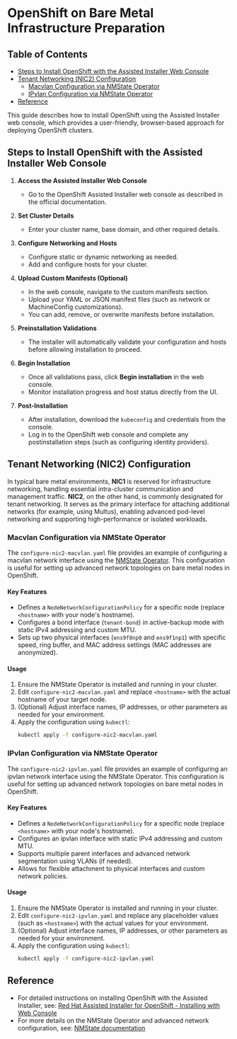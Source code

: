 # OpenShift on Bare Metal Infrastructure Preparation

## Table of Contents
- [Steps to Install OpenShift with the Assisted Installer Web Console](#steps-to-install-openshift-with-the-assisted-installer-web-console)
- [Tenant Networking (NIC2) Configuration](#tenant-networking-nic2-configuration)
  - [Macvlan Configuration via NMState Operator](#macvlan-configuration-via-nmstate-operator)
  - [IPvlan Configuration via NMState Operator](#ipvlan-configuration-via-nmstate-operator)
- [Reference](#reference)

This guide describes how to install OpenShift using the Assisted Installer web console, which provides a user-friendly, browser-based approach for deploying OpenShift clusters.

## Steps to Install OpenShift with the Assisted Installer Web Console

1. **Access the Assisted Installer Web Console**
   - Go to the OpenShift Assisted Installer web console as described in the official documentation.

2. **Set Cluster Details**
   - Enter your cluster name, base domain, and other required details.

3. **Configure Networking and Hosts**
   - Configure static or dynamic networking as needed.
   - Add and configure hosts for your cluster.

4. **Upload Custom Manifests (Optional)**
   - In the web console, navigate to the custom manifests section.
   - Upload your YAML or JSON manifest files (such as network or MachineConfig customizations).
   - You can add, remove, or overwrite manifests before installation.

5. **Preinstallation Validations**
   - The installer will automatically validate your configuration and hosts before allowing installation to proceed.

6. **Begin Installation**
   - Once all validations pass, click **Begin installation** in the web console.
   - Monitor installation progress and host status directly from the UI.

7. **Post-Installation**
   - After installation, download the `kubeconfig` and credentials from the console.
   - Log in to the OpenShift web console and complete any postinstallation steps (such as configuring identity providers).

## Tenant Networking (NIC2) Configuration

In typical bare metal environments, **NIC1** is reserved for infrastructure networking, handling essential intra-cluster communication and management traffic. **NIC2**, on the other hand, is commonly designated for tenant networking. It serves as the primary interface for attaching additional networks (for example, using Multus), enabling advanced pod-level networking and supporting high-performance or isolated workloads.

### Macvlan Configuration via NMState Operator

The `configure-nic2-macvlan.yaml` file provides an example of configuring a macvlan network interface using the [NMState Operator](https://nmstate.io/). This configuration is useful for setting up advanced network topologies on bare metal nodes in OpenShift.

#### Key Features
- Defines a `NodeNetworkConfigurationPolicy` for a specific node (replace `<hostname>` with your node's hostname).
- Configures a bond interface (`tenant-bond`) in active-backup mode with static IPv4 addressing and custom MTU.
- Sets up two physical interfaces (`ens9f0np0` and `ens9f1np1`) with specific speed, ring buffer, and MAC address settings (MAC addresses are anonymized).

#### Usage
1. Ensure the NMState Operator is installed and running in your cluster.
2. Edit `configure-nic2-macvlan.yaml` and replace `<hostname>` with the actual hostname of your target node.
3. (Optional) Adjust interface names, IP addresses, or other parameters as needed for your environment.
4. Apply the configuration using `kubectl`:
   ```sh
   kubectl apply -f configure-nic2-macvlan.yaml
   ```

### IPvlan Configuration via NMState Operator

The `configure-nic2-ipvlan.yaml` file provides an example of configuring an ipvlan network interface using the NMState Operator. This configuration is useful for setting up advanced network topologies on bare metal nodes in OpenShift.

#### Key Features
- Defines a `NodeNetworkConfigurationPolicy` for a specific node (replace `<hostname>` with your node's hostname).
- Configures an ipvlan interface with static IPv4 addressing and custom MTU.
- Supports multiple parent interfaces and advanced network segmentation using VLANs (if needed).
- Allows for flexible attachment to physical interfaces and custom network policies.

#### Usage
1. Ensure the NMState Operator is installed and running in your cluster.
2. Edit `configure-nic2-ipvlan.yaml` and replace any placeholder values (such as `<hostname>`) with the actual values for your environment.
3. (Optional) Adjust interface names, IP addresses, or other parameters as needed for your environment.
4. Apply the configuration using `kubectl`:
   ```sh
   kubectl apply -f configure-nic2-ipvlan.yaml
   ```

## Reference
- For detailed instructions on installing OpenShift with the Assisted Installer, see: [Red Hat Assisted Installer for OpenShift - Installing with Web Console](https://docs.redhat.com/en/documentation/assisted_installer_for_openshift_container_platform/2025/html/installing_openshift_container_platform_with_the_assisted_installer/installing-with-ui)
- For more details on the NMState Operator and advanced network configuration, see: [NMState documentation](https://nmstate.io/)


